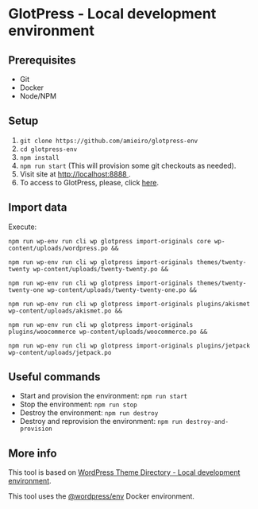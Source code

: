 # GlotPress - Local development environment

## Prerequisites
- Git
- Docker
- Node/NPM

## Setup
1. `git clone https://github.com/amieiro/glotpress-env`
2. `cd glotpress-env`
3. `npm install`
4. `npm run start` (This will provision some git checkouts as needed).
5. Visit site at <a href="http://localhost:8888" target="_blank"> http://localhost:8888 </a>.
6. To access to GlotPress, please, click <a href="http://localhost:8888/glotpress/projects/" target="_blank">here</a>.

## Import data

Execute:

`npm run wp-env run cli wp glotpress import-originals core wp-content/uploads/wordpress.po &&`

`npm run wp-env run cli wp glotpress import-originals themes/twenty-twenty wp-content/uploads/twenty-twenty.po &&`

`npm run wp-env run cli wp glotpress import-originals themes/twenty-twenty-one wp-content/uploads/twenty-twenty-one.po &&`

`npm run wp-env run cli wp glotpress import-originals plugins/akismet wp-content/uploads/akismet.po &&`

`npm run wp-env run cli wp glotpress import-originals plugins/woocommerce wp-content/uploads/woocommerce.po &&`

`npm run wp-env run cli wp glotpress import-originals plugins/jetpack wp-content/uploads/jetpack.po`

## Useful commands

- Start and provision the environment: `npm run start`
- Stop the environment: `npm run stop`
- Destroy the environment: `npm run destroy`
- Destroy and reprovision the environment: `npm run destroy-and-provision`


## More info

This tool is based on [WordPress Theme Directory - Local development environment](https://github.com/WordPress/theme-directory-env).

This tool uses the [@wordpress/env](https://developer.wordpress.org/block-editor/reference-guides/packages/packages-env/)
Docker environment.
